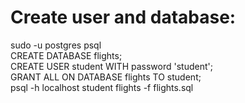 # Create user and database:
sudo -u postgres psql  
CREATE DATABASE flights;  
CREATE USER student WITH password 'student';  
GRANT ALL ON DATABASE flights TO student;  
psql -h localhost student flights -f flights.sql  
